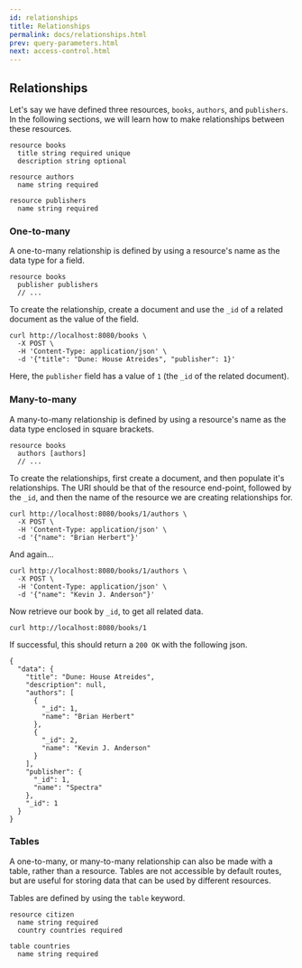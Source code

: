 ```yaml
---
id: relationships
title: Relationships
permalink: docs/relationships.html
prev: query-parameters.html
next: access-control.html
---
```


## Relationships

Let's say we have defined three resources, `books`, `authors`, and `publishers`. In the following sections, we will learn how to make relationships between these resources.

```
resource books
  title string required unique
  description string optional

resource authors
  name string required

resource publishers
  name string required
```

### One-to-many

A one-to-many relationship is defined by using a resource's name as the data type for a field.

```
resource books
  publisher publishers
  // ...
```

To create the relationship, create a document and use the `_id` of a related document as the value of the field.

```
curl http://localhost:8080/books \
  -X POST \
  -H 'Content-Type: application/json' \
  -d '{"title": "Dune: House Atreides", "publisher": 1}'
```

Here, the `publisher` field has a value of `1` (the `_id` of the related document).

### Many-to-many

A many-to-many relationship is defined by using a resource's name as the data type enclosed in square brackets.

```
resource books
  authors [authors]
  // ...
```

To create the relationships, first create a document, and then populate it's relationships. The URI should be that of the resource end-point, followed by the `_id`, and then the name of the resource we are creating relationships for.

```
curl http://localhost:8080/books/1/authors \
  -X POST \
  -H 'Content-Type: application/json' \
  -d '{"name": "Brian Herbert"}'
```

And again...

```
curl http://localhost:8080/books/1/authors \
  -X POST \
  -H 'Content-Type: application/json' \
  -d '{"name": "Kevin J. Anderson"}'
```

Now retrieve our book by `_id`, to get all related data.

```
curl http://localhost:8080/books/1
```

If successful, this should return a `200 OK` with the following json.

```
{
  "data": {
    "title": "Dune: House Atreides",
    "description": null,
    "authors": [
      {
        "_id": 1,
        "name": "Brian Herbert"
      },
      {
        "_id": 2,
        "name": "Kevin J. Anderson"
      }
    ],
    "publisher": {
      "_id": 1,
      "name": "Spectra"
    },
    "_id": 1
  }
}
```

### Tables

A one-to-many, or many-to-many relationship can also be made with a table, rather than a resource. Tables are not accessible by default routes, but are useful for storing data that can be used by different resources.

Tables are defined by using the `table` keyword.

```
resource citizen
  name string required
  country countries required

table countries
  name string required
```